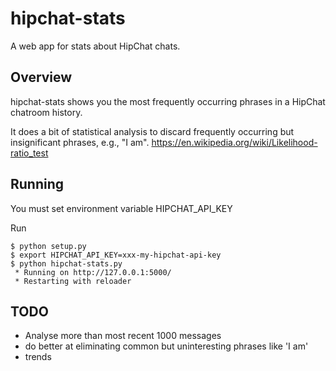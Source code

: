 # hipchat-stats

A web app for stats about HipChat chats.

## Overview

hipchat-stats shows you the most frequently occurring phrases in a HipChat chatroom history.

It does a bit of statistical analysis to discard frequently occurring but insignificant phrases, e.g., "I am". https://en.wikipedia.org/wiki/Likelihood-ratio_test

## Running

You must set environment variable HIPCHAT_API_KEY

Run 

```
$ python setup.py
$ export HIPCHAT_API_KEY=xxx-my-hipchat-api-key
$ python hipchat-stats.py
 * Running on http://127.0.0.1:5000/
 * Restarting with reloader
```

## TODO

  * Analyse more than most recent 1000 messages
  * do better at eliminating common but uninteresting phrases like 'I am'
  * trends

